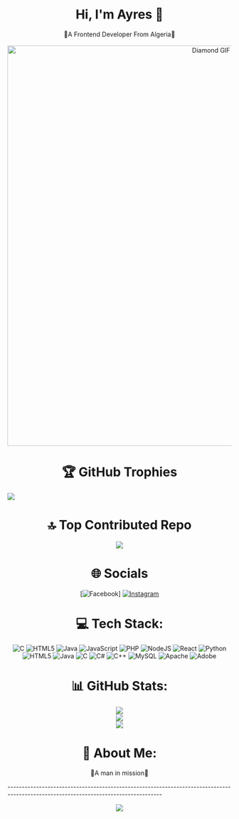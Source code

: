 <h1 align="center">Hi, I'm Ayres 👋</h1>
<div align="center">
  💎A Frontend  Developer From Algeria💎
</div>
<br>
                                         

<div align="center">
  <img src="https://i.pinimg.com/originals/5b/f4/00/5bf400ba325e910a51c8431c68e80df7.gif" alt="Diamond GIF" width="900px">
</div>

<h1 align="center">🏆 GitHub Trophies</h1>

![](https://github-profile-trophy.vercel.app/?username=Ayres-Adel&theme=gitdimmed&no-frame=false&no-bg=true&margin-w=4)

<h1 align="center">🔝 Top Contributed Repo</h1>
<div align="center">
  
![](https://github-contributor-stats.vercel.app/api?username=Ayres-Adel&limit=5&theme=nord&combine_all_yearly_contributions=true)
</div>


<h1 align="center">🌐 Socials</h1>
<div align="center">
  
[![Facebook](https://img.shields.io/badge/Facebook-%231877F2.svg?logo=Facebook&logoColor=white)] [![Instagram](https://img.shields.io/badge/Instagram-%23E4405F.svg?logo=Instagram&logoColor=white)](https://instagram.com/x_ayres_x) 
</div>



<h1 align="center">💻 Tech Stack:</h1>
<div align="center">
  
![C](https://img.shields.io/badge/c-%2300599C.svg?style=for-the-badge&logo=c&logoColor=white) ![HTML5](https://img.shields.io/badge/html5-%23E34F26.svg?style=for-the-badge&logo=html5&logoColor=white) ![Java](https://img.shields.io/badge/java-%23ED8B00.svg?style=for-the-badge&logo=openjdk&logoColor=white) ![JavaScript](https://img.shields.io/badge/javascript-%23323330.svg?style=for-the-badge&logo=javascript&logoColor=%23F7DF1E) ![PHP](https://img.shields.io/badge/php-%23777BB4.svg?style=for-the-badge&logo=php&logoColor=white) ![NodeJS](https://img.shields.io/badge/node.js-6DA55F?style=for-the-badge&logo=node.js&logoColor=white) ![React](https://img.shields.io/badge/react-%2320232a.svg?style=for-the-badge&logo=react&logoColor=%2361DAFB) ![Python](https://img.shields.io/badge/python-3670A0?style=for-the-badge&logo=python&logoColor=ffdd54) ![HTML5](https://img.shields.io/badge/html5-%23E34F26.svg?style=for-the-badge&logo=html5&logoColor=white) ![Java](https://img.shields.io/badge/java-%23ED8B00.svg?style=for-the-badge&logo=openjdk&logoColor=white) ![C](https://img.shields.io/badge/c-%2300599C.svg?style=for-the-badge&logo=c&logoColor=white) ![C#](https://img.shields.io/badge/c%23-%23239120.svg?style=for-the-badge&logo=csharp&logoColor=white) ![C++](https://img.shields.io/badge/c++-%2300599C.svg?style=for-the-badge&logo=c%2B%2B&logoColor=white) ![MySQL](https://img.shields.io/badge/mysql-%2300000f.svg?style=for-the-badge&logo=mysql&logoColor=white) ![Apache](https://img.shields.io/badge/apache-%23D42029.svg?style=for-the-badge&logo=apache&logoColor=white) ![Adobe](https://img.shields.io/badge/adobe-%23FF0000.svg?style=for-the-badge&logo=adobe&logoColor=white)
</div>
<h1 align="center">📊 GitHub Stats:</h1>
<div align="center">
  
![](https://github-readme-stats.vercel.app/api?username=Ayres-Adel&theme=react&hide_border=false&include_all_commits=false&count_private=false)<br/>
![](https://github-readme-streak-stats.herokuapp.com/?user=Ayres-Adel&theme=react&hide_border=false)<br/>
![](https://github-readme-stats.vercel.app/api/top-langs/?username=Ayres-Adel&theme=react&hide_border=false&include_all_commits=false&count_private=false&layout=compact)
</div>



<h1 align="center">💫 About Me:</h1>

<p align="center">💎A man in mission💎</p>
------------------------------------------------------------------------------------------------------------------------------------
<div align="center">
  
[![](https://visitcount.itsvg.in/api?id=Ayres-Adel&icon=1&color=1)](https://visitcount.itsvg.in)
</div>

<!-- Proudly created with GPRM ( https://gprm.itsvg.in ) -->

